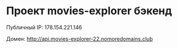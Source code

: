 # Проект movies-explorer бэкенд

Публичный IP: 178.154.221.146

Домен: http://api.movies-explorer-22.nomoredomains.club
